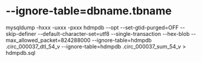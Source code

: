 # --ignore-table=dbname.tbname
mysqldump -hxxx -uxxx -pxxx hdmpdb  --opt --set-gtid-purged=OFF  --skip-definer --default-character-set=utf8 --single-transaction --hex-blob --max_allowed_packet=824288000  --ignore-table=hdmpdb .circ_000037_dtl_54_v   --ignore-table=hdmpdb .circ_000037_sum_54_v > hdmpdb.sql
